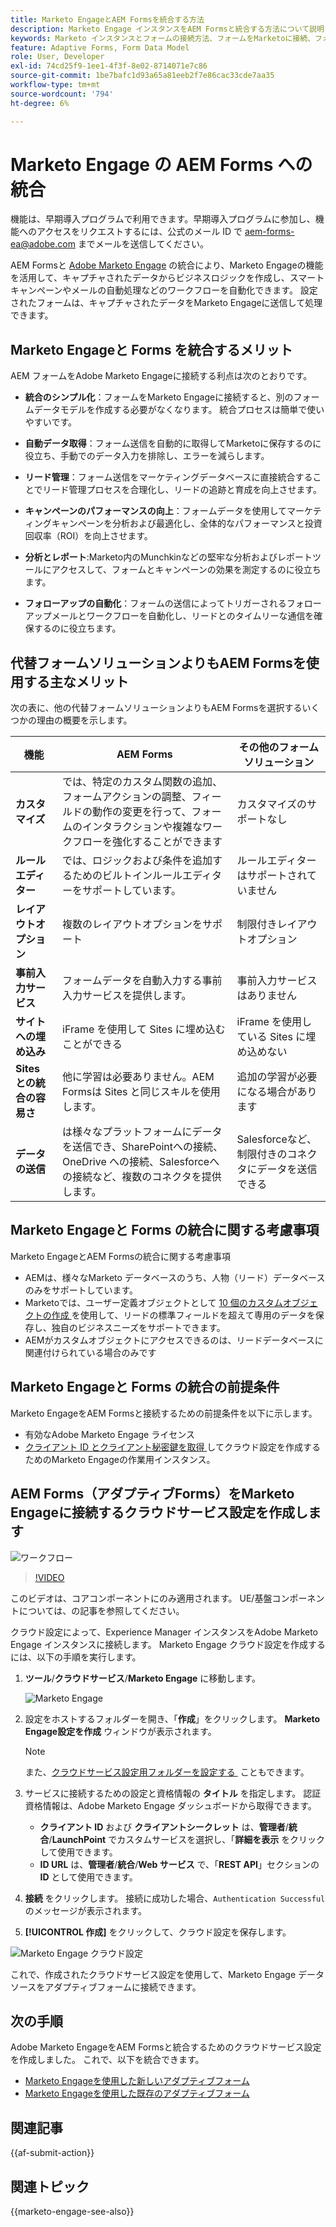 ```yaml
---
title: Marketo EngageとAEM Formsを統合する方法
description: Marketo Engage インスタンスをAEM Formsと統合する方法について説明します。
keywords: Marketo インスタンスとフォームの接続方法、フォームをMarketoに接続、フォームをMarketo Engageと統合、アダプティブフォームをMarketo インスタンスと統合します。
feature: Adaptive Forms, Form Data Model
role: User, Developer
exl-id: 74cd25f9-1ee1-4f3f-8e02-8714071e7c86
source-git-commit: 1be7bafc1d93a65a81eeb2f7e86cac33cde7aa35
workflow-type: tm+mt
source-wordcount: '794'
ht-degree: 6%

---
```


# Marketo Engage の AEM Forms への統合

<span class="preview">機能は、早期導入プログラムで利用できます。早期導入プログラムに参加し、機能へのアクセスをリクエストするには、公式のメール ID で aem-forms-ea@adobe.com までメールを送信してください。</span>

AEM Formsと [Adobe Marketo Engage](https://experienceleague.adobe.com/ja/docs/marketo/using/home) の統合により、Marketo Engageの機能を活用して、キャプチャされたデータからビジネスロジックを作成し、スマートキャンペーンやメールの自動処理などのワークフローを自動化できます。 設定されたフォームは、キャプチャされたデータをMarketo Engageに送信して処理できます。

## Marketo Engageと Forms を統合するメリット

AEM フォームをAdobe Marketo Engageに接続する利点は次のとおりです。

* **統合のシンプル化**：フォームをMarketo Engageに接続すると、別のフォームデータモデルを作成する必要がなくなります。 統合プロセスは簡単で使いやすいです。
* **自動データ取得**：フォーム送信を自動的に取得してMarketoに保存するのに役立ち、手動でのデータ入力を排除し、エラーを減らします。

* **リード管理**：フォーム送信をマーケティングデータベースに直接統合することでリード管理プロセスを合理化し、リードの追跡と育成を向上させます。

* **キャンペーンのパフォーマンスの向上**：フォームデータを使用してマーケティングキャンペーンを分析および最適化し、全体的なパフォーマンスと投資回収率（ROI）を向上させます。

* **分析とレポート**:Marketo内のMunchkinなどの堅牢な分析およびレポートツールにアクセスして、フォームとキャンペーンの効果を測定するのに役立ちます。

* **フォローアップの自動化**：フォームの送信によってトリガーされるフォローアップメールとワークフローを自動化し、リードとのタイムリーな通信を確保するのに役立ちます。

## 代替フォームソリューションよりもAEM Formsを使用する主なメリット

次の表に、他の代替フォームソリューションよりもAEM Formsを選択するいくつかの理由の概要を示します。

| **機能** | **AEM Forms** | **その他のフォームソリューション** |
|-------------------------------------|----------------------------------------------------------------------|-----------------------------------------------------------|
| **カスタマイズ** | では、特定のカスタム関数の追加、フォームアクションの調整、フィールドの動作の変更を行って、フォームのインタラクションや複雑なワークフローを強化することができます | カスタマイズのサポートなし |
| **ルールエディター** | では、ロジックおよび条件を追加するためのビルトインルールエディターをサポートしています。 | ルールエディターはサポートされていません |
| **レイアウトオプション** | 複数のレイアウトオプションをサポート | 制限付きレイアウトオプション |
| **事前入力サービス** | フォームデータを自動入力する事前入力サービスを提供します。 | 事前入力サービスはありません |
| **サイトへの埋め込み** | iFrame を使用して Sites に埋め込むことができる | iFrame を使用している Sites に埋め込めない |
| **Sites との統合の容易さ** | 他に学習は必要ありません。AEM Formsは Sites と同じスキルを使用します。 | 追加の学習が必要になる場合があります |
| **データの送信** | は様々なプラットフォームにデータを送信でき、SharePointへの接続、OneDrive への接続、Salesforceへの接続など、複数のコネクタを提供します。 | Salesforceなど、制限付きのコネクタにデータを送信できる |

## Marketo Engageと Forms の統合に関する考慮事項

Marketo EngageとAEM Formsの統合に関する考慮事項

* AEMは、様々なMarketo データベースのうち、人物（リード）データベースのみをサポートしています。
* Marketoでは、ユーザー定義オブジェクトとして [10 個のカスタムオブジェクトの作成 &#x200B;](https://experienceleague.adobe.com/ja/docs/marketo/using/product-docs/administration/marketo-custom-objects/add-marketo-custom-object-fields) を使用して、リードの標準フィールドを超えて専用のデータを保存し、独自のビジネスニーズをサポートできます。
* AEMがカスタムオブジェクトにアクセスできるのは、リードデータベースに関連付けられている場合のみです

## Marketo Engageと Forms の統合の前提条件

Marketo EngageをAEM Formsと接続するための前提条件を以下に示します。

* 有効なAdobe Marketo Engage ライセンス
* [&#x200B; クライアント ID とクライアント秘密鍵を取得 &#x200B;](https://experienceleague.adobe.com/ja/docs/marketo/using/product-docs/administration/additional-integrations/create-a-custom-service-for-use-with-rest-api) してクラウド設定を作成するためのMarketo Engageの作業用インスタンス。

## AEM Forms（アダプティブForms）をMarketo Engageに接続するクラウドサービス設定を作成します

![ワークフロー](/help/forms/assets/workflow-marketo-1.png)

>[!VIDEO](https://video.tv.adobe.com/v/3442865/engage-marketo-aem-forms-aem)

<span> このビデオは、コアコンポーネントにのみ適用されます。 UE/基盤コンポーネントについては、の記事を参照してください。</span>

クラウド設定によって、Experience Manager インスタンスをAdobe Marketo Engage インスタンスに接続します。 Marketo Engage クラウド設定を作成するには、以下の手順を実行します。

1. **ツール**/**クラウドサービス**/**Marketo Engage** に移動します。

   ![Marketo Engage](/help/forms/assets/marketo-engage.png)

2. 設定をホストするフォルダーを開き、「**作成**」をクリックします。 **Marketo Engage設定を作成** ウィンドウが表示されます。

   >[!NOTE]
   >
   > また、[&#x200B; クラウドサービス設定用フォルダーを設定する &#x200B;](/help/forms/configure-data-sources.md#configure-folder-for-cloud-service-configurations) こともできます。

3. サービスに接続するための設定と資格情報の **タイトル** を指定します。 認証資格情報は、Adobe Marketo Engage ダッシュボードから取得できます。
   * **クライアント ID** および **クライアントシークレット** は、**管理者**/**統合**/**LaunchPoint** でカスタムサービスを選択し、「**詳細を表示** をクリックして使用できます。
   * **ID URL** は、**管理者**/**統合**/**Web サービス** で、「**REST API**」セクションの **ID** として使用できます。

4. **接続** をクリックします。  接続に成功した場合、`Authentication Successful` のメッセージが表示されます。
5. **[!UICONTROL 作成]** をクリックして、クラウド設定を保存します。

![Marketo Engage クラウド設定 &#x200B;](/help/forms/assets/marketo-engage-cloud-configuration.png)

これで、作成されたクラウドサービス設定を使用して、Marketo Engage データソースをアダプティブフォームに接続できます。

## 次の手順

Adobe Marketo EngageをAEM Formsと統合するためのクラウドサービス設定を作成しました。 これで、以下を統合できます。
* [Marketo Engageを使用した新しいアダプティブフォーム](/help/forms/integrate-adaptive-form-with-marketo-engage.md)
* [Marketo Engageを使用した既存のアダプティブフォーム](/help/forms/use-marketo-engage-data-source-in-form.md)

## 関連記事

{{af-submit-action}}

## 関連トピック

{{marketo-engage-see-also}}
